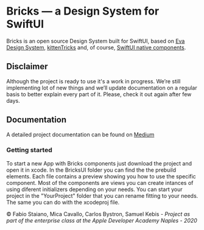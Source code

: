 # Bricks — a Design System for SwiftUI

Bricks is an open source Design System  built for SwiftUI, based on [Eva Design System](http://eva.design/), [kittenTricks](https://github.com/akveo/kittenTricks) and, of course, [SwiftUI native components](https://developer.apple.com/documentation/swiftui/).

## Disclaimer

Although the project is ready to use it's a work in progress. We’re still implementing lot of new things and we’ll update documentation on a regular basis to better explain every part of it. Please, check it out again after few days.

## Documentation

A detailed project documentation can be found on [Medium](https://medium.com/@fabbiostaiano/25e9d2879eed)

### Getting started

To start a new App with Bricks components just download the project and open it in xcode. In the BricksUI folder you can find the the prebuild elements. Each file contains a preview showing you how to use the specific component. Most of the components are views you can create intances of using diferent initializers depending on your needs. You can start your project in the "YourProject" folder that you can rename fitting to your needs. The same you can do with the xcodeproj file.

© Fabio Staiano, Mica Cavallo, Carlos Bystron, Samuel Kebis - 
_Project as part of the enterprise class at the Apple Developer Academy Naples - 2020_

